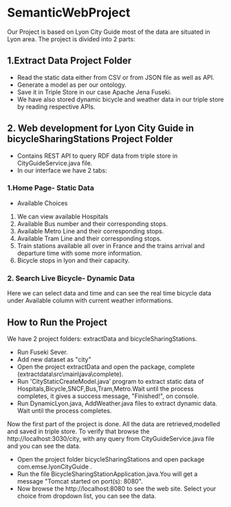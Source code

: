 # SemanticWebProject
Our Project is based on Lyon City Guide most of the data are situated in Lyon area. The project is divided into 2 parts:
## 1.Extract Data Project Folder
* Read the static data either from CSV or from JSON file as well as API.
* Generate a model as per our ontology.
* Save it in Triple Store in our case Apache Jena Fuseki.
* We have also stored dynamic bicycle and weather data in our triple store by reading respective APIs.

## 2. Web development for Lyon City Guide in bicycleSharingStations Project Folder

* Contains REST API to query RDF data from triple store in CityGuideService.java file.
* In our interface we have 2 tabs:
### 1.Home Page- Static Data
*  Available Choices
1.   We can view available Hospitals
2.  Available Bus number and their corresponding stops.
3.  Available Metro Line and their corresponding stops.
4.  Available Tram Line and their corresponding stops.
5.   Train stations available all over in France and the trains arrival and departure time with some more information.
6.  Bicycle stops in lyon and their capacity.
### 2. Search Live Bicycle- Dynamic Data
 Here we can select data and time and can see the real time bicycle data under Available column with current weather informations.

## How to Run the Project 

We have 2 project folders: extractData and bicycleSharingStations. 

* Run Fuseki Sever.
* Add new dataset as "city"
* Open the project extractData and open the package, complete (extractdata\src\main\java\complete\).
* Run 'CityStaticCreateModel.java’ program to extract static data of Hospitals,Bicycle,SNCF,Bus,Tram,Metro.Wait until the process completes, it gives a success message, "Finished!", on console.
* Run DynamicLyon.java, AddWeather.java files to extract dynamic data. Wait until the process completes.
 
Now the first part of the project is done. All the data are retrieved,modelled and saved in triple store. To verify that browse
 the http://localhost:3030/city, with any query from CityGuideService.java file and you can see the data.

* Open the project folder bicycleSharingStations and open package com.emse.lyonCityGuide .
* Run the file BicycleSharingStationApplication.java.You will get a message "Tomcat started on port(s): 8080".
* Now browse the http://localhost:8080 to see the web site. Select your choice from dropdown list, you can see the data.






 
